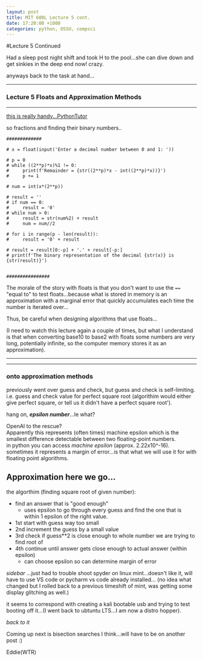 ```yaml
---
layout: post
title: MIT 600L Lecture 5 cont. 
date: 17:20:00 +1000
categories: python, OSSU, compsci
---
```


#Lecture 5 Continued

Had a sleep post night shift and took H to the pool...she can dive down and get sinkies in the deep end now! crazy. 


anyways back to the task at hand...

___


### **Lecture 5** Floats and Approximation Methods 

___


[this is really handy...PythonTutor](http://pythontutor.com/)

so fractions and finding their binary numbers..

```
#############

# x = float(input('Enter a decimal number between 0 and 1: '))

# p = 0
# while ((2**p)*x)%1 != 0:
#     print(f'Remainder = {str((2**p)*x - int((2**p)*x))}')
#     p += 1

# num = int(x*(2**p))

# result = ''
# if num == 0:
#     result = '0'
# while num > 0:
#     result = str(num%2) + result
#     num = num//2

# for i in range(p - len(result)):
#     result = '0' + result

# result = result[0:-p] + '.' + result[-p:]
# print(f'The binary representation of the decimal {str(x)} is {str(result)}')


################
```

The morale of the story with floats is that you don't want to use the ```==``` "equal to" to test floats...because what is stored in memory is an approximation with a marginal error that quickly accumulates each time the number is iterated over...  
  
Thus, be careful when designing algorithms that use floats...  
  
(I need to watch this lecture again a couple of times, but what I understand is that when converting base10 to base2 with floats some numbers are very long, potentially infinite, so the computer memory stores it as an approximation).  
___
___

### onto approximation methods

previously went over guess and check, but guess and check is self-limiting. i.e. guess and check value for perfect square root (algorithim would either give perfect square, or tell us it didn't have a perfect square root').

  
hang on, ***epsilon number***...le what?  


OpenAI to the rescue?  
Apparently this represents (often times) machine epsilon which is the smallest difference detectable between two floating-point numbers.  
in python you can access *machine epsilon* (approx. 2.22x10^-16).  
sometimes it represents a margin of error...is that what we will use it for with floating point algorithms.  




## Approximation here we go...

the algorthim (finding square root of given number):  
- find an answer that is "good enough"
    + uses epsilon to go through every guess and find the one that is within 1 epsilon of the right value. 
- 1st start with guess way too small
- 2nd increment the guess by a small value
- 3rd check if guess**2 is close enough to whole number we are trying to find root of
- 4th continue until answer gets close enough to actual answer (within epsilon)
    + can choose epsilon so can determine margin of error

*sidebar*
...just had to trouble shoot spyder on linux mint...doesn't like it, will have to use VS code or pycharm
vs code already installed...
(no idea what changed but I rolled back to a previous timeshift of mint, was getting some display glitching as well.)

it seems to correspond with creating a kali bootable usb and trying to test booting off it...(I went back to ubtuntu LTS...I am now a distro hopper).

*back to it* 

Coming up next is bisection searches I think...will have to be on another post :) 

Eddie(WTR)











